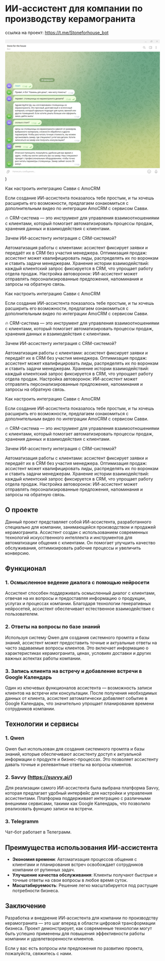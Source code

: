 # ИИ-ассистент для компании по производству керамогранита

ссылка на проект:  https://t.me/Stoneforhouse_bot

![Иллюстрация к проекту](https://github.com/djadja-Dima/AI-assist_stoun/blob/main/2025-02-26_18-27-30.png?raw=true)) 

Как настроить интеграцию Савви с AmoCRM

Если создание ИИ-ассистента показалось тебе простым, и ты хочешь расширить его возможности, предлагаем ознакомиться с дополнительным видео по интеграции AmoCRM с сервисом Савви.

🔥 CRM-система — это инструмент для управления взаимоотношениями с клиентами, который помогает автоматизировать процессы продаж, хранения данных и взаимодействия с клиентами.

Зачем ИИ-ассистенту интеграция с CRM-системой?

Автоматизация работы с клиентами: ассистент фиксирует заявки и передаёт их в CRM без участия менеджера.
Оптимизация продаж: ассистент может квалифицировать лиды, распределять их по воронкам и ставить задачи менеджерам.
Хранение истории взаимодействий: каждый клиентский запрос фиксируется в CRM, что упрощает работу отдела продаж.
Настройка автоворонок: ИИ-ассистент может отправлять персонализированные предложения, напоминания и запросы на обратную связь.

Как настроить интеграцию Савви с AmoCRM

Если создание ИИ-ассистента показалось тебе простым, и ты хочешь расширить его возможности, предлагаем ознакомиться с дополнительным видео по интеграции AmoCRM с сервисом Савви.

🔥 CRM-система — это инструмент для управления взаимоотношениями с клиентами, который помогает автоматизировать процессы продаж, хранения данных и взаимодействия с клиентами.

Зачем ИИ-ассистенту интеграция с CRM-системой?

Автоматизация работы с клиентами: ассистент фиксирует заявки и передаёт их в CRM без участия менеджера.
Оптимизация продаж: ассистент может квалифицировать лиды, распределять их по воронкам и ставить задачи менеджерам.
Хранение истории взаимодействий: каждый клиентский запрос фиксируется в CRM, что упрощает работу отдела продаж.
Настройка автоворонок: ИИ-ассистент может отправлять персонализированные предложения, напоминания и запросы на обратную связь.

Как настроить интеграцию Савви с AmoCRM

Если создание ИИ-ассистента показалось тебе простым, и ты хочешь расширить его возможности, предлагаем ознакомиться с дополнительным видео по интеграции AmoCRM с сервисом Савви.

🔥 CRM-система — это инструмент для управления взаимоотношениями с клиентами, который помогает автоматизировать процессы продаж, хранения данных и взаимодействия с клиентами.

Зачем ИИ-ассистенту интеграция с CRM-системой?

Автоматизация работы с клиентами: ассистент фиксирует заявки и передаёт их в CRM без участия менеджера.
Оптимизация продаж: ассистент может квалифицировать лиды, распределять их по воронкам и ставить задачи менеджерам.
Хранение истории взаимодействий: каждый клиентский запрос фиксируется в CRM, что упрощает работу отдела продаж.
Настройка автоворонок: ИИ-ассистент может отправлять персонализированные предложения, напоминания и запросы на обратную связь.

## О проекте

Данный проект представляет собой ИИ-ассистента, разработанного специально для компании, занимающейся производством и продажей керамогранита. Ассистент создан с использованием современных технологий искусственного интеллекта и инструментов для автоматизации общения с клиентами. Он помогает улучшить качество обслуживания, оптимизировать рабочие процессы и увеличить конверсию.

## Функционал

### 1. Осмысленное ведение диалога с помощью нейросети
Ассистент способен поддерживать осмысленный диалог с клиентами, отвечая на их вопросы и предоставляя информацию о продукции, услугах и процессах компании. Благодаря технологии генеративных нейросетей, ассистент обеспечивает естественное взаимодействие с пользователем.

### 2. Ответы на вопросы по базе знаний
Используя систему Qwen для создания системного промпта и базы знаний, ассистент может предоставить точные и актуальные ответы на часто задаваемые вопросы клиентов. Это включает информацию о характеристиках керамогранита, ценах, условиях доставки и других важных аспектах работы компании.

### 3. Запись клиента на встречу и добавление встречи в Google Календарь
Один из ключевых функционалов ассистента — возможность записи клиентов на встречи или консультации. После получения необходимых данных от клиента, ассистент автоматически добавляет событие в Google Календарь, что значительно упрощает планирование времени сотрудников компании.

## Технологии и сервисы

### 1. **Qwen**
Qwen был использован для создания системного промпта и базы знаний, которые обеспечивают ассистенту доступ к актуальной информации о продукте и бизнес-процессах. Это позволяет ассистенту давать точные и релевантные ответы на вопросы клиентов.

### 2. **Savvy (https://suvvy.ai/)**
Для реализации самого ИИ-ассистента была выбрана платформа Savvy, которая предлагает удобный интерфейс для настройки и управления ассистентами. Платформа поддерживает интеграцию с различными внешними сервисами, такими как Google Календарь, что позволило реализовать функцию записи на встречи.

### 3. Telegramm
Чат-бот работает в Телеграмм.

## Преимущества использования ИИ-ассистента

- **Экономия времени**: Автоматизация процессов общения с клиентами и планирования встреч освобождает сотрудников компании от рутинных задач.
- **Улучшение качества обслуживания**: Клиенты получают быстрые и точные ответы на свои вопросы в любое время суток.
- **Масштабируемость**: Решение легко масштабируется под растущие потребности бизнеса.

## Заключение

Разработка и внедрение ИИ-ассистента для компании по производству керамогранита — это шаг вперед в области цифровой трансформации бизнеса. Проект демонстрирует, как современные технологии могут быть успешно применены для повышения эффективности работы компании и удовлетворенности клиентов.

Если у вас есть вопросы или предложения по развитию проекта, пожалуйста, свяжитесь с нами.
